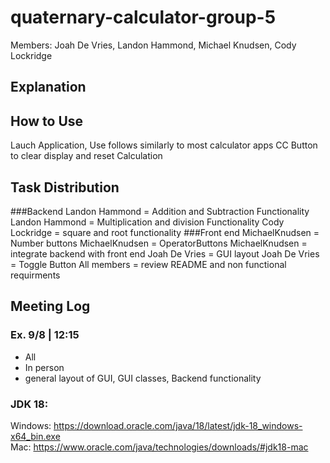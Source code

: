 # quaternary-calculator-group-5
Members: Joah De Vries, Landon Hammond,  Michael Knudsen, Cody Lockridge
## Explanation

## How to Use
Lauch Application, Use follows similarly to most calculator apps
CC Button to clear display and reset Calculation


## Task Distribution
###Backend
Landon Hammond = Addition and Subtraction Functionality
Landon Hammond = Multiplication and division Functionality
Cody Lockridge = square and root functionality
###Front end
MichaelKnudsen = Number buttons
MichaelKnudsen = OperatorButtons
MichaelKnudsen = integrate backend with front end
Joah De Vries = GUI layout
Joah De Vries = Toggle Button
All members = review README and non functional requirments


## Meeting Log
### Ex. 9/8 | 12:15
* All
* In person
* general layout of GUI, GUI classes, Backend functionality

### JDK 18: 
  Windows: https://download.oracle.com/java/18/latest/jdk-18_windows-x64_bin.exe  
  Mac: https://www.oracle.com/java/technologies/downloads/#jdk18-mac
